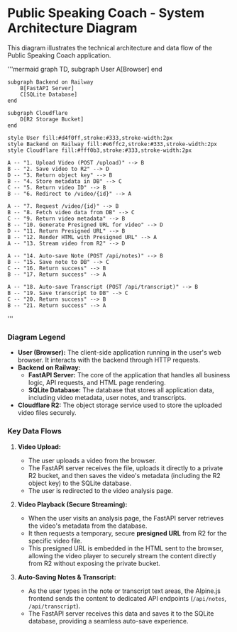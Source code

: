 # Public Speaking Coach - System Architecture Diagram

This diagram illustrates the technical architecture and data flow of the Public Speaking Coach application.

'''mermaid
graph TD,
    subgraph User
        A[Browser]
    end

    subgraph Backend on Railway
        B[FastAPI Server]
        C[SQLite Database]
    end

    subgraph Cloudflare
        D[R2 Storage Bucket]
    end

    style User fill:#d4f0ff,stroke:#333,stroke-width:2px
    style Backend on Railway fill:#e6ffc2,stroke:#333,stroke-width:2px
    style Cloudflare fill:#fff0b3,stroke:#333,stroke-width:2px

    A -- "1. Upload Video (POST /upload)" --> B
    B -- "2. Save video to R2" --> D
    D -- "3. Return object key" --> B
    B -- "4. Store metadata in DB" --> C
    C -- "5. Return video ID" --> B
    B -- "6. Redirect to /video/{id}" --> A

    A -- "7. Request /video/{id}" --> B
    B -- "8. Fetch video data from DB" --> C
    C -- "9. Return video metadata" --> B
    B -- "10. Generate Presigned URL for video" --> D
    D -- "11. Return Presigned URL" --> B
    B -- "12. Render HTML with Presigned URL" --> A
    A -- "13. Stream video from R2" --> D

    A -- "14. Auto-save Note (POST /api/notes)" --> B
    B -- "15. Save note to DB" --> C
    C -- "16. Return success" --> B
    B -- "17. Return success" --> A

    A -- "18. Auto-save Transcript (POST /api/transcript)" --> B
    B -- "19. Save transcript to DB" --> C
    C -- "20. Return success" --> B
    B -- "21. Return success" --> A
'''

### Diagram Legend

*   **User (Browser):** The client-side application running in the user's web browser. It interacts with the backend through HTTP requests.
*   **Backend on Railway:**
    *   **FastAPI Server:** The core of the application that handles all business logic, API requests, and HTML page rendering.
    *   **SQLite Database:** The database that stores all application data, including video metadata, user notes, and transcripts.
*   **Cloudflare R2:** The object storage service used to store the uploaded video files securely.

### Key Data Flows

1.  **Video Upload:**
    *   The user uploads a video from the browser.
    *   The FastAPI server receives the file, uploads it directly to a private R2 bucket, and then saves the video's metadata (including the R2 object key) to the SQLite database.
    *   The user is redirected to the video analysis page.

2.  **Video Playback (Secure Streaming):**
    *   When the user visits an analysis page, the FastAPI server retrieves the video's metadata from the database.
    *   It then requests a temporary, secure **presigned URL** from R2 for the specific video file.
    *   This presigned URL is embedded in the HTML sent to the browser, allowing the video player to securely stream the content directly from R2 without exposing the private bucket.

3.  **Auto-Saving Notes & Transcript:**
    *   As the user types in the note or transcript text areas, the Alpine.js frontend sends the content to dedicated API endpoints (`/api/notes`, `/api/transcript`).
    *   The FastAPI server receives this data and saves it to the SQLite database, providing a seamless auto-save experience.